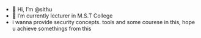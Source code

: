 - 👋 Hi, I’m @sithu
- 👀 I’m currently lecturer in M.S.T College
- i wanna provide security concepts. tools and some courese in this, hope u achieve somethings from this
  

<!---
sithu-afk/sithu-afk is a ✨ special ✨ repository because its `README.md` (this file) appears on your GitHub profile.
You can click the Preview link to take a look at your changes.
--->
